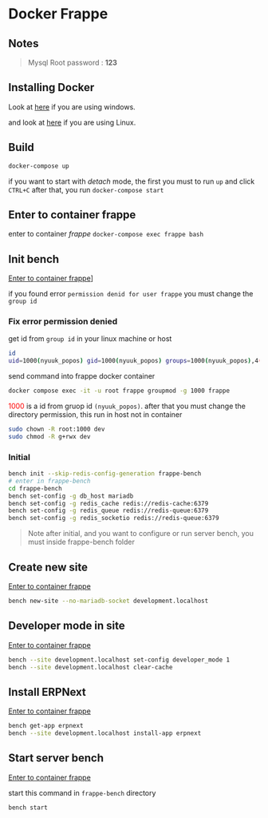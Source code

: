 # Docker Frappe
## Notes
> Mysql Root password : **123**
## Installing Docker
Look at [here](https://docs.docker.com/desktop/install/windows-install/) if you are using windows.

and look at [here](https://docs.docker.com/engine/install/) if you are using Linux.
## Build
```bash
docker-compose up
```
if you want to start with _detach_ mode, the first you must to run `up` and click `CTRL+C` after that, you run `docker-compose start`
## Enter to container frappe
enter to container _frappe_ `docker-compose exec frappe bash`
## Init bench
[Enter to container frappe](#enter-to-container-frappe)]

if you found error `permission denid for user frappe` you must change the `group id`
### Fix error permission denied
get id from `group id` in your linux machine or host
```bash
id
uid=1000(nyuuk_popos) gid=1000(nyuuk_popos) groups=1000(nyuuk_popos),4(adm),27(sudo),124(lpadmin),999(docker)
```
send command into frappe docker container
```bash
docker compose exec -it -u root frappe groupmod -g 1000 frappe
```
<span style="color: red;">1000</span> is a id from gruop id `(nyuuk_popos)`. after that you must change the directory permission, this run in host not in container
```bash
sudo chown -R root:1000 dev
sudo chmod -R g+rwx dev
```
### Initial
```bash
bench init --skip-redis-config-generation frappe-bench
# enter in frappe-bench
cd frappe-bench
bench set-config -g db_host mariadb
bench set-config -g redis_cache redis://redis-cache:6379
bench set-config -g redis_queue redis://redis-queue:6379
bench set-config -g redis_socketio redis://redis-queue:6379
```
> Note after initial, and you want to configure or run server bench, you must inside frappe-bench folder
## Create new site
[Enter to container frappe](#enter-to-container-frappe)
```bash
bench new-site --no-mariadb-socket development.localhost
```
## Developer mode in site
[Enter to container frappe](#enter-to-container-frappe)
```bash
bench --site development.localhost set-config developer_mode 1
bench --site development.localhost clear-cache
```
## Install ERPNext
[Enter to container frappe](#enter-to-container-frappe)
```bash
bench get-app erpnext
bench --site development.localhost install-app erpnext
```
## Start server bench
[Enter to container frappe](#enter-to-container-frappe)

start this command in `frappe-bench` directory
```bash
bench start
```
